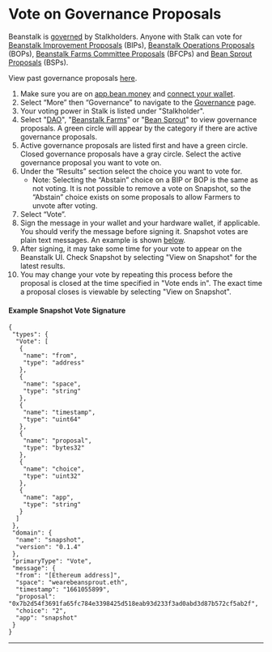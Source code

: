 # Vote on Governance Proposals

Beanstalk is [governed](../../governance/beanstalk/) by Stalkholders. Anyone with Stalk can vote for [Beanstalk Improvement Proposals](../../governance/proposals.md#bip) (BIPs), [Beanstalk Operations Proposals](../../governance/proposals.md#bop) (BOPs), [Beanstalk Farms Committee Proposals](../../governance/proposals.md#bfcp) (BFCPs) and [Bean Sprout Proposals](../../governance/proposals.md#bsp) (BSPs).&#x20;

View past governance proposals [here](https://github.com/BeanstalkFarms/Beanstalk-Governance-Proposals/).

1. Make sure you are on [app.bean.money](https://app.bean.money/) and [connect your wallet](../getting-started/connect-wallet.md).
2. Select “More” then “Governance” to navigate to the [Governance](https://app.bean.money/#/governance) page.
3. Your voting power in Stalk is listed under "Stalkholder".&#x20;
4. Select "[DAO](https://app.bean.money/#/governance?type=dao)", "[Beanstalk Farms](https://app.bean.money/#/governance?type=beanstalk-farms)" or "[Bean Sprout](https://app.bean.money/#/governance?type=bean-sprout)" to view governance proposals. A green circle will appear by the category if there are active governance proposals.
5. Active governance proposals are listed first and have a green circle. Closed governance proposals have a gray circle. Select the active governance proposal you want to vote on.
6. Under the “Results” section select the choice you want to vote for.
   * Note: Selecting the “Abstain” choice on a BIP or BOP is the same as not voting. It is not possible to remove a vote on Snapshot, so the “Abstain” choice exists on some proposals to allow Farmers to unvote after voting.
7. Select “Vote”.
8. Sign the message in your wallet and your hardware wallet, if applicable. You should verify the message before signing it. Snapshot votes are plain text messages. An example is shown [below](vote-on-bips.md#snapshot-vote-signature).
9. After signing, it may take some time for your vote to appear on the Beanstalk UI. Check Snapshot by selecting "View on Snapshot" for the latest results.&#x20;
10. You may change your vote by repeating this process before the proposal is closed at the time specified in "Vote ends in". The exact time a proposal closes is viewable by selecting "View on Snapshot".

#### Example Snapshot Vote Signature

```
{
 "types": {
  "Vote": [
   {
    "name": "from",
    "type": "address"
   },
   {
    "name": "space",
    "type": "string"
   },
   {
    "name": "timestamp",
    "type": "uint64"
   },
   {
    "name": "proposal",
    "type": "bytes32"
   },
   {
    "name": "choice",
    "type": "uint32"
   },
   {
    "name": "app",
    "type": "string"
   }
  ]
 },
 "domain": {
  "name": "snapshot",
  "version": "0.1.4"
 },
 "primaryType": "Vote",
 "message": {
  "from": "[Ethereum address]",
  "space": "wearebeansprout.eth",
  "timestamp": "1661055899",
  "proposal": "0x7b2d54f3691fa65fc784e3398425d518eab93d233f3ad0abd3d87b572cf5ab2f",
  "choice": "2",
  "app": "snapshot"
 }
}
```

****
